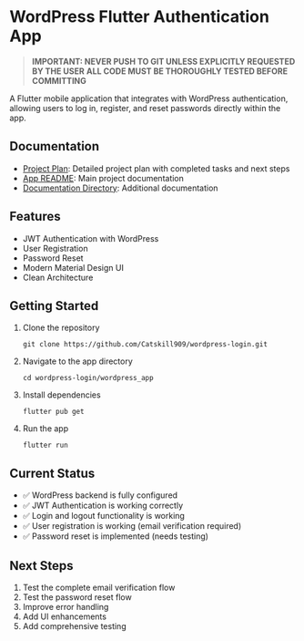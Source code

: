 # WordPress Flutter Authentication App

> **IMPORTANT: NEVER PUSH TO GIT UNLESS EXPLICITLY REQUESTED BY THE USER**
> **ALL CODE MUST BE THOROUGHLY TESTED BEFORE COMMITTING**

A Flutter mobile application that integrates with WordPress authentication, allowing users to log in, register, and reset passwords directly within the app.

## Documentation

- [Project Plan](./project-plan.md): Detailed project plan with completed tasks and next steps
- [App README](./wordpress_app/README.md): Main project documentation
- [Documentation Directory](./docs/README.md): Additional documentation

## Features

- JWT Authentication with WordPress
- User Registration
- Password Reset
- Modern Material Design UI
- Clean Architecture

## Getting Started

1. Clone the repository
   ```
   git clone https://github.com/Catskill909/wordpress-login.git
   ```
2. Navigate to the app directory
   ```
   cd wordpress-login/wordpress_app
   ```
3. Install dependencies
   ```
   flutter pub get
   ```
4. Run the app
   ```
   flutter run
   ```

## Current Status

- ✅ WordPress backend is fully configured
- ✅ JWT Authentication is working correctly
- ✅ Login and logout functionality is working
- ✅ User registration is working (email verification required)
- ✅ Password reset is implemented (needs testing)

## Next Steps

1. Test the complete email verification flow
2. Test the password reset flow
3. Improve error handling
4. Add UI enhancements
5. Add comprehensive testing
